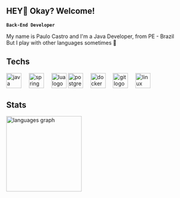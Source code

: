 ##  HEY👋 Okay? Welcome!

**`Back-End Developer`**</br>

My name is Paulo Castro and I'm a Java Developer, from PE - Brazil</br>
But I play with other languages ​​sometimes 🙂

<h2 align="left">Techs</h2>

<div align="left">
  <img src="https://skillicons.dev/icons?i=java" height="40" alt="java logo"  />
  <img width="12" />
  <img src="https://cdn.jsdelivr.net/gh/devicons/devicon/icons/spring/spring-original.svg" height="40" alt="spring logo"  />
  <img width="12" />
  <img src="https://skillicons.dev/icons?i=lua" height="40" alt="lua logo"  />
  <img src="https://skillicons.dev/icons?i=postgres" height="40" alt="postgresql logo"  />
  <img width="12" />
  <img src="https://skillicons.dev/icons?i=docker" height="40" alt="docker logo"  />
  <img width="12" />
  <img src="https://skillicons.dev/icons?i=git" height="40" alt="git logo"  />
  <img width="12" />
  <img src="https://skillicons.dev/icons?i=linux" height="40" alt="linux logo"  />
</div>

<h2 align="left">Stats</h2>

<img
    src="https://github-readme-stats.vercel.app/api/top-langs?username=paulodevcastro&locale=en&hide_title=false&layout=compact&card_width=320&langs_count=5&theme=gruvbox&hide_border=true&order=2&custom_title=Languages" height="200" alt="languages graph"
/>
